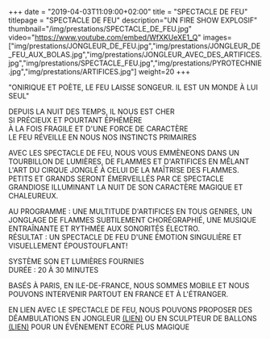 +++
date = "2019-04-03T11:09:00+02:00"
title = "SPECTACLE DE FEU"
titlepage = "SPECTACLE DE FEU"
description="UN FIRE SHOW EXPLOSIF"
thumbnail="/img/prestations/SPECTACLE_DE_FEU.jpg"
video="https://www.youtube.com/embed/WfXKUeXE1_Q"
images=["img/prestations/JONGLEUR_DE_FEU.jpg","img/prestations/JONGLEUR_DE_FEU_AUX_BOLAS.jpg","img/prestations/JONGLEUR_AVEC_DES_ARTIFICES.jpg","img/prestations/SPECTACLE_FEU.jpg","img/prestations/PYROTECHNIE.jpg","img/prestations/ARTIFICES.jpg"]
weight=20
+++

"ONIRIQUE ET POÈTE, LE FEU LAISSE SONGEUR. IL EST UN MONDE À LUI SEUL" 

DEPUIS LA NUIT DES TEMPS, IL NOUS EST CHER  
SI PRÉCIEUX ET POURTANT ÉPHÉMÈRE  
À LA FOIS FRAGILE ET D'UNE FORCE DE CARACTÈRE  
LE FEU RÉVEILLE EN NOUS NOS INSTINCTS PRIMAIRES

AVEC LES SPECTACLE DE FEU, NOUS VOUS EMMÈNEONS DANS UN TOURBILLON DE LUMIÈRES, DE FLAMMES ET D'ARTIFICES EN MÊLANT L'ART DU CIRQUE JONGLÉ À CELUI DE LA MAÎTRISE DES FLAMMES. 
PETITS ET GRANDS SERONT ÉMERVEILLÉS PAR CE SPECTACLE GRANDIOSE ILLUMINANT LA NUIT DE SON CARACTÈRE MAGIQUE ET CHALEUREUX.

AU PROGRAMME : UNE MULTITUDE D'ARTIFICES EN TOUS GENRES, UN JONGLAGE DE FLAMMES SUBTILEMENT CHORÉGRAPHIÉ, UNE MUSIQUE ENTRAÎNANTE ET RYTHMÉE AUX SONORITÉS ÉLECTRO.  
RÉSULTAT : UN SPECTACLE DE FEU D'UNE ÉMOTION SINGULIÈRE ET VISUELLEMENT ÉPOUSTOUFLANT!

SYSTÈME SON ET LUMIÈRES FOURNIES  
DURÉE : 20 À 30 MINUTES

BASÉS À PARIS, EN ILE-DE-FRANCE, NOUS SOMMES MOBILE ET NOUS POUVONS INTERVENIR PARTOUT EN FRANCE ET À L'ÉTRANGER.

EN LIEN AVEC LE SPECTACLE DE FEU, NOUS POUVONS PROPOSER DES DÉAMBULATIONS EN JONGLEUR  [(LIEN)](https://www.manoel-artiste.fr/prestations/jongleur/) OU EN SCULPTEUR DE BALLONS [(LIEN)](https://www.manoel-artiste.fr/prestations/sculpteur%20de%20ballons/) POUR UN ÉVÉNEMENT ECORE PLUS MAGIQUE
